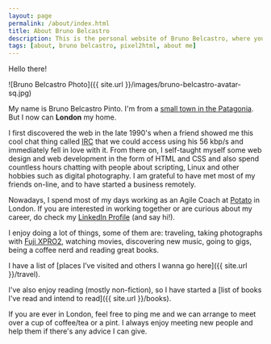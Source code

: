 ```yaml
---
layout: page
permalink: /about/index.html
title: About Bruno Belcastro
description: This is the personal website of Bruno Belcastro, where you can find posts, photos and ocassional ramblings and rants.
tags: [about, bruno belcastro, pixel2html, about me]
---
```


Hello there! 

![Bruno Belcastro Photo]({{ site.url }}/images/bruno-belcastro-avatar-sq.jpg)

My name is Bruno Belcastro Pinto. I'm from a [small town in the Patagonia](https://goo.gl/maps/H1ho1wAEJFK2). But I now can **London** my home.

I first discovered the web in the late 1990's when a friend showed me this cool chat thing called [IRC](https://en.wikipedia.org/wiki/Internet_Relay_Chat) that we could access using his 56 kbp/s and immediately fell in love with it. From there on, I self-taught myself some web design and web development in the form of HTML and CSS and also spend countless hours chatting with people about scripting, Linux and other hobbies such as digital photography. I am grateful to have met most of my friends on-line, and to have started a business remotely.

Nowadays, I spend most of my days working as an Agile Coach at [Potato](https://p.ota.to/) in London. If you are interested in working together or are curious about my career, do check my [LinkedIn Profile](https://www.linkedin.com/in/brunobelcastro/) (and say hi!).

I enjoy doing a lot of things, some of them are: traveling, taking photographs with [Fuji XPRO2](https://amzn.to/2KLuuBK), watching movies, discovering new music, going to gigs, being a coffee nerd and reading great books. 

I have a list of [places I’ve visited and others I wanna go here]({{ site.url }}/travel).

I've also enjoy reading (mostly non-fiction), so I have started a [list of books I've read and intend to read]({{ site.url }}/books).

If you are ever in London, feel free to ping me and we can arrange to meet over a cup of coffee/tea or a pint. I always enjoy meeting new people and help them if there's any advice I can give.